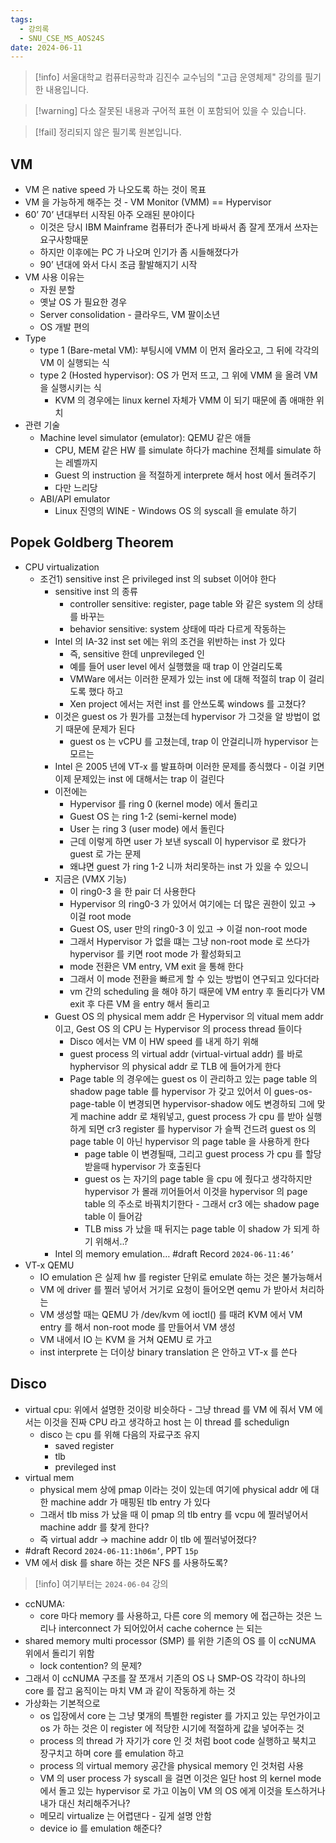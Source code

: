 ```yaml
---
tags:
  - 강의록
  - SNU_CSE_MS_AOS24S
date: 2024-06-11
---
```

> [!info] 서울대학교 컴퓨터공학과 김진수 교수님의 "고급 운영체제" 강의를 필기한 내용입니다.

> [!warning] 다소 잘못된 내용과 구어적 표현 이 포함되어 있을 수 있습니다.

> [!fail] 정리되지 않은 필기록 원본입니다.

## VM

- VM 은 native speed 가 나오도록 하는 것이 목표
- VM 을 가능하게 해주는 것 - VM Monitor (VMM) == Hypervisor
- 60’ 70’ 년대부터 시작된 아주 오래된 분야이다
	- 이것은 당시 IBM Mainframe 컴퓨터가 준나게 바싸서 좀 잘게 쪼개서 쓰자는 요구사항때문
	- 하지만 이후에는 PC 가 나오며 인기가 좀 시들해졌다가
	- 90’ 년대에 와서 다시 조금 활발해지기 시작
- VM 사용 이유는
	- 자원 분할
	- 옛날 OS 가 필요한 경우
	- Server consolidation - 클라우드, VM 팔이소년
	- OS 개발 편의
- Type
	- type 1 (Bare-metal VM): 부팅시에 VMM 이 먼저 올라오고, 그 뒤에 각각의 VM 이 실행되는 식
	- type 2 (Hosted hypervisor): OS 가 먼저 뜨고, 그 위에 VMM 을 올려 VM 을 실행시키는 식
		- KVM 의 경우에는 linux kernel 자체가 VMM 이 되기 때문에 좀 애매한 위치
- 관련 기술
	- Machine level simulator (emulator): QEMU 같은 애들
		- CPU, MEM 같은 HW 를 simulate 하다가 machine 전체를 simulate 하는 레벨까지
		- Guest 의 instruction 을 적절하게 interprete 해서 host 에서 돌려주기
		- 다만 느리당
	- ABI/API emulator
		- Linux 진영의 WINE - Windows OS 의 syscall 을 emulate 하기

## Popek Goldberg Theorem

- CPU virtualization
	- 조건1) sensitive inst 은 privileged inst 의 subset 이어야 한다
		- sensitive inst 의 종류
			- controller sensitive: register, page table 와 같은 system 의 상태를 바꾸는
			- behavior sensitive: system 상태에 따라 다르게 작동하는
		- Intel 의 IA-32 inst set 에는 위의 조건을 위반하는 inst 가 있다
			- 즉, sensitive 한데 unprevileged 인
			- 예를 들어 user level 에서 실행했을 때 trap 이 안걸리도록
			- VMWare 에서는 이러한 문제가 있는 inst 에 대해 적절히 trap 이 걸리도록 했다 하고
			- Xen project 에서는 저런 inst 를 안쓰도록 windows 를 고쳤다?
		- 이것은 guest os 가 뭔가를 고쳤는데 hypervisor 가 그것을 알 방법이 없기 때문에 문제가 된다
			- guest os 는 vCPU 를 고쳤는데, trap 이 안걸리니까 hypervisor 는 모르는
		- Intel 은 2005 년에 VT-x 를 발표하며 이러한 문제를 종식했다 - 이걸 키면 이제 문제있는 inst 에 대해서는 trap 이 걸린다
		- 이전에는
			- Hypervisor 를 ring 0 (kernel mode) 에서 돌리고
			- Guest OS 는 ring 1-2 (semi-kernel mode)
			- User 는 ring 3 (user mode) 에서 돌린다
			- 근데 이렇게 하면 user 가 보낸 syscall 이 hypervisor 로 왔다가 guest 로 가는 문제
			- 왜냐면 guest 가 ring 1-2 니까 처리못하는 inst 가 있을 수 있으니
		- 지금은 (VMX 기능)
			- 이 ring0-3 을 한 pair 더 사용한다
			- Hypervisor 의 ring0-3 가 있어서 여기에는 더 많은 권한이 있고 → 이걸 root mode
			- Guest OS, user 만의 ring0-3 이 있고 → 이걸 non-root mode
			- 그래서 Hypervisor 가 없을 떄는 그냥 non-root mode 로 쓰다가 hypervisor 를 키면 root mode 가 활성화되고
			- mode 전환은 VM entry, VM exit 을 통해 한다
			- 그래서 이 mode 전환을 빠르게 할 수 있는 방법이 연구되고 있다더라
			- vm 간의 scheduling 을 해야 하기 때문에 VM entry 후 돌리다가 VM exit 후 다른 VM 을 entry 해서 돌리고
		- Guest OS 의 physical mem addr 은 Hypervisor 의 vitual mem addr 이고, Gest OS 의 CPU 는 Hypervisor 의 process thread 들이다
			- Disco 에서는 VM 이 HW speed 를 내게 하기 위해
			- guest process 의 virtual addr (virtual-virtual addr) 를 바로 hyphervisor 의 physical addr 로 TLB 에 들어가게 한다
			- Page table 의 경우에는 guest os 이 관리하고 있는 page table 의 shadow page table 를 hypervisor 가 갖고 있어서 이 gues-os-page-table 이 변경되면 hypervisor-shadow 에도 변경하되 그에 맞게 machine addr 로 채워넣고, guest process 가 cpu 를 받아 실행하게 되면 cr3 register 를 hypervisor 가 슬쩍 건드려 guest os 의 page table 이 아닌 hypervisor 의 page table 을 사용하게 한다
				- page table 이 변경될때, 그리고 guest process 가 cpu 를 할당받을때 hypervisor 가 호출된다
				- guest os 는 자기의 page table 을 cpu 에 줬다고 생각하지만 hypervisor 가 몰래 끼어들어서 이것을 hypervisor 의 page table 의 주소로 바꿔치기한다 - 그래서 cr3 에는 shadow page table 이 들어감
				- TLB miss 가 났을 때 뒤지는 page table 이 shadow 가 되게 하기 위해서..?
		- Intel 의 memory emulation… #draft Record `2024-06-11:46’`
- VT-x QEMU
	- IO emulation 은 실제 hw 를 register 단위로 emulate 하는 것은 불가능해서
	- VM 에 driver 를 찔러 넣어서 거기로 요청이 들어오면 qemu 가 받아서 처리하는
	- VM 생성할 때는 QEMU 가 /dev/kvm 에 ioctl() 를 때려 KVM 에서 VM entry 를 해서 non-root mode 를 만들어서 VM 생성
	- VM 내에서 IO 는 KVM 을 거쳐 QEMU 로 가고
	- inst interprete 는 더이상 binary translation 은 안하고 VT-x 를 쓴다

## Disco

- virtual cpu: 위에서 설명한 것이랑 비슷하다 - 그냥 thread 를 VM 에 줘서 VM 에서는 이것을 진짜 CPU 라고 생각하고 host 는 이 thread 를 schedulign
	- disco 는 cpu 를 위해 다음의 자료구조 유지
		- saved register
		- tlb
		- previleged inst
- virtual mem
	- physical mem 상에 pmap 이라는 것이 있는데 여기에 physical addr 에 대한 machine addr 가 매핑된 tlb entry 가 있다
	- 그래서 tlb miss 가 났을 때 이 pmap 의 tlb entry 를 vcpu 에 찔러넣어서 machine addr 를 찾게 한다?
	- 즉 virtual addr → machine addr 이 tlb 에 찔러넣어졌다?
- #draft Record `2024-06-11:1h06m’`, PPT `15p`
- VM 에서 disk 를 share 하는 것은 NFS 를 사용하도록?

> [!info] 여기부터는 `2024-06-04` 강의

- ccNUMA:
	- core 마다 memory 를 사용하고, 다른 core 의 memory 에 접근하는 것은 느리나 interconnect 가 되어있어서 cache cohernce 는 되는
- shared memory multi processor (SMP) 를 위한 기존의 OS 를 이 ccNUMA 위에서 돌리기 위함
	- lock contention? 의 문제?
- 그래서 이 ccNUMA 구조를 잘 쪼개서 기존의 OS 나 SMP-OS 각각이 하나의 core 를 잡고 움직이는 마치 VM 과 같이 작동하게 하는 것
- 가상화는 기본적으로
	- os 입장에서 core 는 그냥 몇개의 특별한 register 를 가지고 있는 무언가이고 os 가 하는 것은 이 register 에 적당한 시기에 적절하게 값을 넣어주는 것
	- process 의 thread 가 자기가 core 인 것 처럼 boot code 실행하고 북치고 장구치고 하며 core 를 emulation 하고
	- process 의 virtual memory 공간을 physical memory 인 것처럼 사용
	- VM 의 user process 가 syscall 을 걸면 이것은 일단 host 의 kernel mode 에서 돌고 있는 hypervisor 로 가고 이놈이 VM 의 OS 에게 이것을 토스하거나 내가 대신 처리해주거나?
	- 메모리 virtualize 는 어렵댄다 - 깊게 설명 안함
	- device io 를 emulation 해준다?
